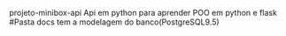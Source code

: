 projeto-minibox-api
Api em python para aprender POO em python e flask
#Pasta docs tem a modelagem do banco(PostgreSQL9.5)
